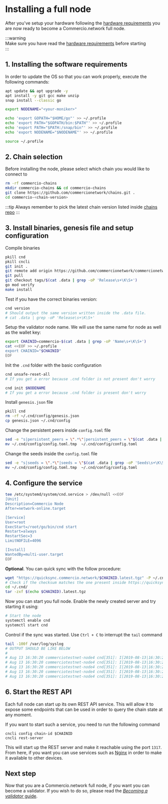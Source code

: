 # Installing a full node
After you've setup your hardware following the [hardware requirements](hardware-requirements.md) you are now ready to
become a Commercio.network full node. 

:::warning  
Make sure you have read the [hardware requirements](hardware-requirements.md) before starting  
:::

## 1. Installing the software requirements
In order to update the OS so that you can work properly, execute the following commands:

```bash
apt update && apt upgrade -y
apt install -y git gcc make unzip
snap install --classic go

export NODENAME="<your-moniker>"

echo 'export GOPATH="$HOME/go"' >> ~/.profile
echo 'export PATH="$GOPATH/bin:$PATH"' >> ~/.profile
echo 'export PATH="$PATH:/snap/bin"' >> ~/.profile
echo 'export NODENAME="$NODENAME"' >> ~/.profile

source ~/.profile
```

## 2. Chain selection
Before installing the node, please select which chain you would like to connect to 

```bash
rm -rf commercio-chains
mkdir commercio-chains && cd commercio-chains
git clone https://github.com/commercionetwork/chains.git .
cd commercio-<chain-version>
```

:::tip
Always remember to pick the latest chain version listed inside [chains repo](https://github.com/commercionetwork/chains) 
::: 

## 3. Install binaries, genesis file and setup configuration

Compile binaries 

```bash
pkill cnd
pkill cncli
git init . 
git remote add origin https://github.com/commercionetwork/commercionetwork.git
git pull
git checkout tags/$(cat .data | grep -oP 'Release\s+\K\S+')
go mod verify
make install
```

Test if you have the correct binaries version:

```bash
cnd version
# Should output the same version written inside the .data file.
# cat .data | grep -oP 'Release\s+\K\S+'
```

Setup the validator node name. We will use the same name for node as well as the wallet key:

```bash
export CHAINID=commercio-$(cat .data | grep -oP 'Name\s+\K\S+')
cat <<EOF >> ~/.profile
export CHAINID="$CHAINID"
EOF
```

Init the `.cnd` folder with the basic configuration

```bash
cnd unsafe-reset-all
# If you get a error because .cnd folder is not present don't worry 

cnd init $NODENAME
# If you get a error because .cnd folder is present don't worry 
```

Install `genesis.json` file

```bash
pkill cnd
rm -rf ~/.cnd/config/genesis.json
cp genesis.json ~/.cnd/config
```

Change the persistent peers inside `config.toml` file

```bash
sed -e "s|persistent_peers = \".*\"|persistent_peers = \"$(cat .data | grep -oP 'Persistent peers\s+\K\S+')\"|g" ~/.cnd/config/config.toml > ~/.cnd/config/config.toml.tmp
mv ~/.cnd/config/config.toml.tmp  ~/.cnd/config/config.toml
```

Change the seeds inside the `config.toml` file
```bash
sed -e "s|seeds = \".*\"|seeds = \"$(cat .data | grep -oP 'Seeds\s+\K\S+')\"|g" ~/.cnd/config/config.toml > ~/.cnd/config/config.toml.tmp
mv ~/.cnd/config/config.toml.tmp  ~/.cnd/config/config.toml
```

## 4. Configure the service

```bash
tee /etc/systemd/system/cnd.service > /dev/null <<EOF  
[Unit]
Description=Commercio Node
After=network-online.target

[Service]
User=root
ExecStart=/root/go/bin/cnd start
Restart=always
RestartSec=3
LimitNOFILE=4096

[Install]
WantedBy=multi-user.target
EOF
```

**Optional**. You can quick sync with the follow procedure:
```bash
wget "https://quicksync.commercio.network/$CHAINID.latest.tgz" -P ~/.cnd/
# Check if the checksum matches the one present inside https://quicksync.commercio.network
cd ~/.cnd/
tar -zxf $(echo $CHAINID).latest.tgz
```


Now you can start you full node. Enable the newly created server and try starting it using:

```bash
# Start the node  
systemctl enable cnd  
systemctl start cnd
```

Control if the sync was started. Use `Ctrl + C` to interrupt the `tail` command

```bash
tail -100f /var/log/syslog
# OUTPUT SHOULD BE LIKE BELOW
#
# Aug 13 16:30:20 commerciotestnet-node4 cnd[351]: I[2019-08-13|16:30:20.722] Executed block                               module=state height=1 validTxs=0 invalidTxs=0
# Aug 13 16:30:20 commerciotestnet-node4 cnd[351]: I[2019-08-13|16:30:20.728] Committed state                              module=state height=1 txs=0 appHash=9815044185EB222CE9084AA467A156DFE6B4A0B1BAAC6751DE86BB31C83C4B08
# Aug 13 16:30:20 commerciotestnet-node4 cnd[351]: I[2019-08-13|16:30:20.745] Executed block                               module=state height=2 validTxs=0 invalidTxs=0
# Aug 13 16:30:20 commerciotestnet-node4 cnd[351]: I[2019-08-13|16:30:20.751] Committed state                              module=state height=2 txs=0 appHash=96BFD9C8714A79193A7913E5F091470691B195E1E6F028BC46D6B1423F7508A5
# Aug 13 16:30:20 commerciotestnet-node4 cnd[351]: I[2019-08-13|16:30:20.771] Executed block                               module=state height=3 validTxs=0 invalidTxs=0
```

## 6. Start the REST API
Each full node can start up its own REST API service. 
This will allow it to expose some endpoints that can be used in order to query the chain state at any moment. 

If you want to start such a service, you need to run the following command

```
cncli config chain-id $CHAINID
cncli rest-server
``` 

This will start up the REST server and make it reachable using the port `1317`. 
From here, if you want you can use services such as [Nginx](https://www.nginx.com/) in order to make it available to other devices. 

## Next step
Now that you are a Commercio.network full node, if you want you can become a validator.
If you wish to do so, please read the [*Becoming a validator* guide](validator-node-installation.md).

